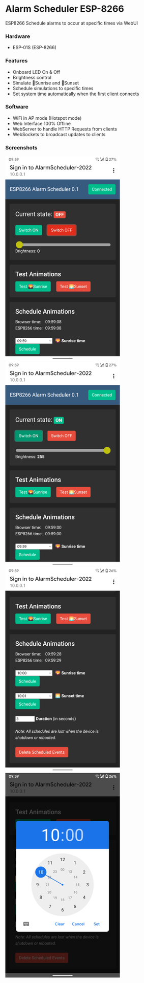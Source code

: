 # Alarm Scheduler ESP-8266


ESP8266 Schedule alarms to occur at specific times via WebUI


### Hardware

* ESP-01S (ESP-8266)


### Features

* Onboard LED On & Off
* Brightness control
* Simulate 🌄Sunrise and 🌅Sunset
* Schedule simulations to specific times
* Set system time automatically when the first client connects


### Software

* WiFi in AP mode (Hotspot mode)
* Web Interface 100% Offline
* WebServer to handle HTTP Requests from clients
* WebSockets to broadcast updates to clients


### Screenshots
 
![](screenshots/1.png) ![](screenshots/2.png)
![](screenshots/3.png) ![](screenshots/4.png)

